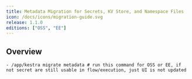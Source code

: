 ```yaml
---
title: Metadata Migration for Secrets, KV Store, and Namespace Files
icon: /docs/icons/migration-guide.svg
release: 1.1.0
editions: ["OSS", "EE"]
---
```


## Overview

`- /app/kestra migrate metadata # run this command for OSS or EE, if not secret are still usable in flow/execution, just UI is not updated`
